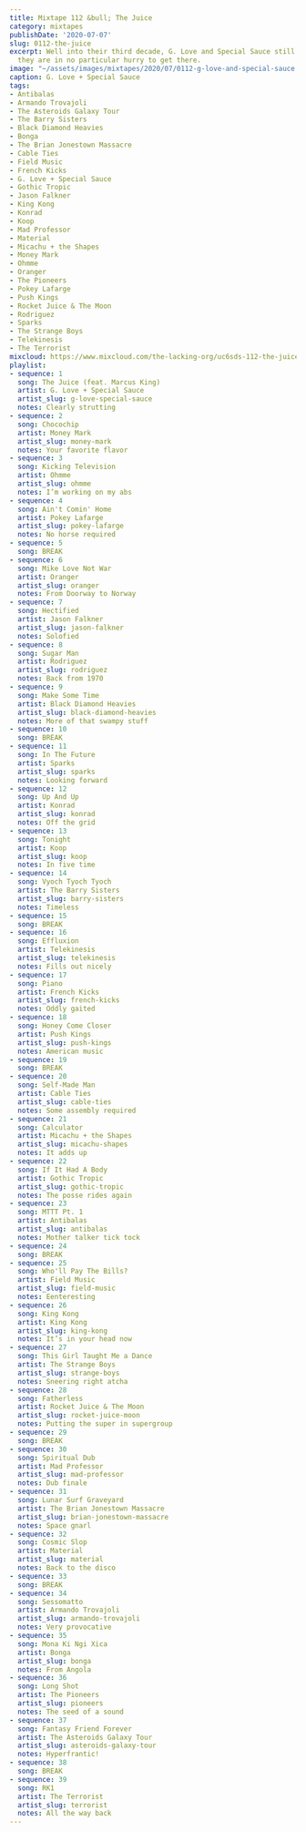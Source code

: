 ```yaml
---
title: Mixtape 112 &bull; The Juice
category: mixtapes
publishDate: '2020-07-07'
slug: 0112-the-juice
excerpt: Well into their third decade, G. Love and Special Sauce still sound like
  they are in no particular hurry to get there.
image: "~/assets/images/mixtapes/2020/07/0112-g-love-and-special-sauce.jpg"
caption: G. Love + Special Sauce
tags:
- Antibalas
- Armando Trovajoli
- The Asteroids Galaxy Tour
- The Barry Sisters
- Black Diamond Heavies
- Bonga
- The Brian Jonestown Massacre
- Cable Ties
- Field Music
- French Kicks
- G. Love + Special Sauce
- Gothic Tropic
- Jason Falkner
- King Kong
- Konrad
- Koop
- Mad Professor
- Material
- Micachu + the Shapes
- Money Mark
- Ohmme
- Oranger
- The Pioneers
- Pokey Lafarge
- Push Kings
- Rocket Juice & The Moon
- Rodriguez
- Sparks
- The Strange Boys
- Telekinesis
- The Terrorist
mixcloud: https://www.mixcloud.com/the-lacking-org/uc6sds-112-the-juice/
playlist:
- sequence: 1
  song: The Juice (feat. Marcus King)
  artist: G. Love + Special Sauce
  artist_slug: g-love-special-sauce
  notes: Clearly strutting
- sequence: 2
  song: Chocochip
  artist: Money Mark
  artist_slug: money-mark
  notes: Your favorite flavor
- sequence: 3
  song: Kicking Television
  artist: Ohmme
  artist_slug: ohmme
  notes: I’m working on my abs
- sequence: 4
  song: Ain't Comin' Home
  artist: Pokey Lafarge
  artist_slug: pokey-lafarge
  notes: No horse required
- sequence: 5
  song: BREAK
- sequence: 6
  song: Mike Love Not War
  artist: Oranger
  artist_slug: oranger
  notes: From Doorway to Norway
- sequence: 7
  song: Hectified
  artist: Jason Falkner
  artist_slug: jason-falkner
  notes: Solofied
- sequence: 8
  song: Sugar Man
  artist: Rodriguez
  artist_slug: rodriguez
  notes: Back from 1970
- sequence: 9
  song: Make Some Time
  artist: Black Diamond Heavies
  artist_slug: black-diamond-heavies
  notes: More of that swampy stuff
- sequence: 10
  song: BREAK
- sequence: 11
  song: In The Future
  artist: Sparks
  artist_slug: sparks
  notes: Looking forward
- sequence: 12
  song: Up And Up
  artist: Konrad
  artist_slug: konrad
  notes: Off the grid
- sequence: 13
  song: Tonight
  artist: Koop
  artist_slug: koop
  notes: In five time
- sequence: 14
  song: Vyoch Tyoch Tyoch
  artist: The Barry Sisters
  artist_slug: barry-sisters
  notes: Timeless
- sequence: 15
  song: BREAK
- sequence: 16
  song: Effluxion
  artist: Telekinesis
  artist_slug: telekinesis
  notes: Fills out nicely
- sequence: 17
  song: Piano
  artist: French Kicks
  artist_slug: french-kicks
  notes: Oddly gaited
- sequence: 18
  song: Honey Come Closer
  artist: Push Kings
  artist_slug: push-kings
  notes: American music
- sequence: 19
  song: BREAK
- sequence: 20
  song: Self-Made Man
  artist: Cable Ties
  artist_slug: cable-ties
  notes: Some assembly required
- sequence: 21
  song: Calculator
  artist: Micachu + the Shapes
  artist_slug: micachu-shapes
  notes: It adds up
- sequence: 22
  song: If It Had A Body
  artist: Gothic Tropic
  artist_slug: gothic-tropic
  notes: The posse rides again
- sequence: 23
  song: MTTT Pt. 1
  artist: Antibalas
  artist_slug: antibalas
  notes: Mother talker tick tock
- sequence: 24
  song: BREAK
- sequence: 25
  song: Who'll Pay The Bills?
  artist: Field Music
  artist_slug: field-music
  notes: Eenteresting
- sequence: 26
  song: King Kong
  artist: King Kong
  artist_slug: king-kong
  notes: It’s in your head now
- sequence: 27
  song: This Girl Taught Me a Dance
  artist: The Strange Boys
  artist_slug: strange-boys
  notes: Sneering right atcha
- sequence: 28
  song: Fatherless
  artist: Rocket Juice & The Moon
  artist_slug: rocket-juice-moon
  notes: Putting the super in supergroup
- sequence: 29
  song: BREAK
- sequence: 30
  song: Spiritual Dub
  artist: Mad Professor
  artist_slug: mad-professor
  notes: Dub finale
- sequence: 31
  song: Lunar Surf Graveyard
  artist: The Brian Jonestown Massacre
  artist_slug: brian-jonestown-massacre
  notes: Space gnarl
- sequence: 32
  song: Cosmic Slop
  artist: Material
  artist_slug: material
  notes: Back to the disco
- sequence: 33
  song: BREAK
- sequence: 34
  song: Sessomatto
  artist: Armando Trovajoli
  artist_slug: armando-trovajoli
  notes: Very provocative
- sequence: 35
  song: Mona Ki Ngi Xica
  artist: Bonga
  artist_slug: bonga
  notes: From Angola
- sequence: 36
  song: Long Shot
  artist: The Pioneers
  artist_slug: pioneers
  notes: The seed of a sound
- sequence: 37
  song: Fantasy Friend Forever
  artist: The Asteroids Galaxy Tour
  artist_slug: asteroids-galaxy-tour
  notes: Hyperfrantic!
- sequence: 38
  song: BREAK
- sequence: 39
  song: RK1
  artist: The Terrorist
  artist_slug: terrorist
  notes: All the way back
---
```


